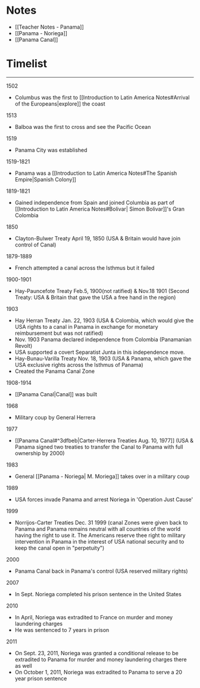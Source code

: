 # Notes
- [[Teacher Notes - Panama]]
- [[Panama - Noriega]]
- [[Panama Canal]]
# Timelist
---
1502
- Columbus was the first to [[Introduction to Latin America Notes#Arrival of the Europeans|explore]] the coast

1513
- Balboa was the first to cross and see the Pacific Ocean

1519
- Panama City was established

1519-1821
- Panama was a [[Introduction to Latin America Notes#The Spanish Empire|Spanish Colony]]

1819-1821
- Gained independence from Spain and joined Columbia as part of [[Introduction to Latin America Notes#Bolivar| Simon Bolivar]]'s Gran Colombia

1850
- Clayton-Bulwer Treaty April 19, 1850 (USA & Britain would have join control of Canal)

1879-1889
- French attempted a canal across the Isthmus but it failed

1900-1901
- Hay-Pauncefote Treaty Feb.5, 1900(not ratified) & Nov.18 1901 (Second Treaty: USA & Britain that gave the USA a free hand in the region)

1903
- Hay Herran Treaty Jan. 22, 1903 (USA & Colombia, which would give the USA rights to a canal in Panama in exchange for monetary reimbursement but was not ratified)
- Nov. 1903 Panama declared independence from Colombia (Panamanian Revolt)
- USA supported a covert Separatist Junta in this independence move.
- Hay-Bunau-Varilla Treaty Nov. 18, 1903 (USA & Panama, which gave the USA exclusive rights across the Isthmus of Panama)
- Created the Panama Canal Zone

1908-1914
- [[Panama Canal|Canal]] was built

1968
- Military coup by General Herrera

1977
- [[Panama Canal#^3dfbeb|Carter-Herrera Treaties Aug. 10, 1977]] (USA & Panama signed two treaties to transfer the Canal to Panama with full ownership by 2000)

1983
- General [[Panama - Noriega| M. Moriega]] takes over in a military coup

1989
- USA forces invade Panama and arrest Noriega in 'Operation Just Cause'

1999
- Norrijos-Carter Treaties Dec. 31 1999 (canal Zones were given back to Panama and Panama remains neutral with all countries of the world having the right to use it. The Americans reserve thee right to military intervention in Panama in the interest of USA national security and to keep the canal open in "perpetuity")

2000
- Panama Canal back in Panama's control (USA reserved military rights)

2007
- In Sept. Noriega completed his prison sentence in the United States

2010
- In April, Noriega was extradited to France on murder and money laundering charges
- He was sentenced to 7 years in prison

2011
- On Sept. 23, 2011, Noriega was granted a conditional release to be extradited to Panama for murder and money laundering charges there as well
- On October 1, 2011, Noriega was extradited to Panama to serve a 20 year prison sentence